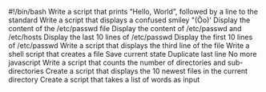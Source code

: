 #!/bin/bash
Write a script that prints “Hello, World”, followed by a line to the standard
Write a script that displays a confused smiley "(Ôo)'
Display the content of the /etc/passwd file
Display the content of /etc/passwd and /etc/hosts
Display the last 10 lines of /etc/passwd
Display the first 10 lines of /etc/passwd
Write a script that displays the third line of the file
Write a shell script that creates a file 
Save current state
Duplicate last line
No more javascript
Write a script that counts the number of directories and sub-directories
Create a script that displays the 10 newest files in the current directory
Create a script that takes a list of words as input 

